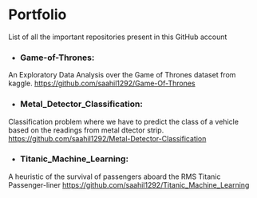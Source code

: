 # Portfolio
List of all the important repositories present in this GitHub account

* ### Game-of-Thrones: 
An Exploratory Data Analysis over the Game of Thrones dataset from kaggle.
https://github.com/saahil1292/Game-Of-Thrones

* ### Metal_Detector_Classification:
Classification problem where we have to predict the class of a vehicle based on the readings from metal dtector strip.
https://github.com/saahil1292/Metal-Detector-Classification

* ### Titanic_Machine_Learning:
A heuristic of the survival of passengers aboard the RMS Titanic Passenger-liner
https://github.com/saahil1292/Titanic_Machine_Learning
